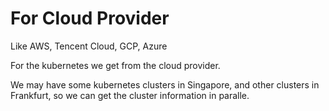 
# For Cloud Provider

Like AWS, Tencent Cloud, GCP, Azure

For the kubernetes we get from the cloud provider.

We may have some kubernetes clusters in Singapore, and other clusters in Frankfurt, so we can get the cluster information in paralle.


